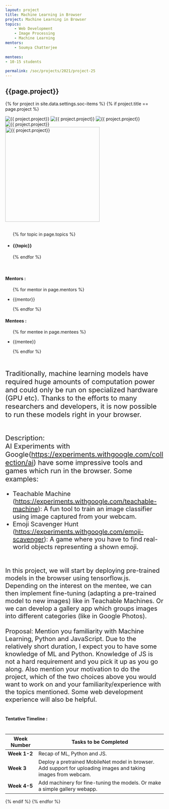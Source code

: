 ```yaml
---
layout: project
title: Machine Learning in Browser
project: Machine Learning in Browser
topics:
    - Web Development
    - Image Processing
    - Machine Learning
mentors:
    - Soumya Chatterjee     
    
mentees:
- 10-15 students   
    
permalink: /soc/projects/2021/project-25
---
```


<h2 class="display1 m-3 p-3 text-center project-title">{{page.project}}</h2>

{% for project in site.data.settings.soc-items %}
{% if project.title == page.project %}
<div class ="img-soc d-block"> 
    <img src="{{ site.baseurl }}/{{ project.image }}" alt="{{ project.project}}" class="image-1">
    <img src="{{ site.baseurl }}/{{ project.image }}" alt="{{ project.project}}" class="image-2">
    <img src="{{ site.baseurl }}/{{ project.image }}" alt="{{ project.project}}" class="image-3">
    <img src="{{ site.baseurl }}/{{ project.image }}" alt="{{ project.project}}" class="image-4">
</div>
<div class = "mobile-img-soc">
  <img src="{{ site.baseurl }}/{{ project.image }}"  width = "300" height="300" alt="{{ project.project}}" class="border rounded">
  </div>
<div>
    <br>
    <ul>
        {% for topic in page.topics %}
        <li><h4 class="text-primary text-center">{{topic}}</h4></li>
        {% endfor %}
    </ul>
    <br>
    <h4 class="display3  ">Mentors :</h4> 
    <ul>
        {% for mentor in page.mentors %}
        <li><p class="lead">{{mentor}}</p></li>
        {% endfor %}
    </ul>
    <h4 class="display3  ">Mentees :</h4> 
    <ul>
        {% for mentee in page.mentees %}
        <li><p class="lead">{{mentee}}</p></li>
        {% endfor %}
    </ul>
</div>
<div>
    <p class="display3 project-desc" style = "font-size:22px;" >
        <br>
        Traditionally, machine learning models have required huge amounts of computation power and could only be run on specialized hardware (GPU etc). 
        Thanks to the efforts to many researchers and developers, it is now possible to run these models right in your browser.
        <br><br>
        </p>
         <p class="display3" style = "font-size:22px;" >
        Description:
        <br>
        AI Experiments with Google(<a href = "https://experiments.withgoogle.com/collection/ai">https://experiments.withgoogle.com/collection/ai</a>) have some impressive tools and games which run in the browser. Some examples:
        </p>
        <ul style = "list-style-type:disc">
        <li class = "display3 mb-2" style = "font-size:20px">Teachable Machine (<a href = "https://experiments.withgoogle.com/teachable-machine">https://experiments.withgoogle.com/teachable-machine</a>): A fun tool to train an image classifier using image captured from your webcam.</li>
        <li class = "display3 mb-2" style = "font-size:20px">Emoji Scavenger Hunt (<a href = "https://experiments.withgoogle.com/emoji-scavenger">https://experiments.withgoogle.com/emoji-scavenger</a>): A game where you have to find real-world objects representing a shown emoji.</li>
        </ul>
        <br>
        <p class = "display3" style = "font-size:20px">
        In this project, we will start by deploying pre-trained models in the browser using tensorflow.js. Depending on the interest on the mentee, we can then implement fine-tuning (adapting a pre-trained model to new images) like in Teachable Machines. Or we can develop a gallery app which groups images into different categories (like in Google Photos).
        <br><br>
        Proposal: Mention you familiarity with Machine Learning, Python and JavaScript. Due to the relatively short duration, I expect you to have some knowledge of ML and Python. Knowledge of JS is not a hard requirement and you pick it up as you go along. Also mention your motivation to do the project, which of the two choices above you would want to work on and your familiarity/experience with the topics mentioned. Some web development experience will also be helpful.
        <br>
    </p>
</div>
<div class = "d-flex">
<div>
    <h4 class="display3" style="margin:40px 0px 40px 0px;">Tentative Timeline :</h4>
    <table class="table table-striped">
  <thead>
    <tr>
      <th>Week Number</th>
      <th>Tasks to be Completed</th>
    </tr>
  </thead>
  <tbody>
    <tr>
      <td><strong>Week 1-2</strong></td>
      <td>Recap of ML, Python and JS.</td>
    </tr>
    <tr>
      <td><strong>Week 3</strong></td>
      <td>Deploy a pretrained MobileNet model in browser. Add support for uploading images and taking images from webcam.</td>
    </tr>
    <tr>
      <td><strong>Week 4-5</strong></td>
      <td>Add machinery for fine-tuning the models. Or make a simple gallery webapp.</td>
    </tr>
  </tbody>
</table>
</div>
{% endif %}
{% endfor %}
